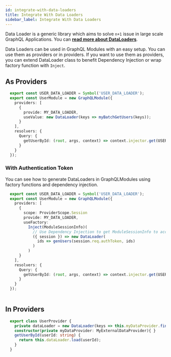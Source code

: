 ```yaml
---
id: integrate-with-data-loaders
title: Integrate With Data Loaders
sidebar_label: Integrate With Data Loaders
---
```


Data Loader is a generic library which aims to solve `n+1` issue in large scale GraphQL Applications. You can **[read more about DataLoaders](https://github.com/facebook/dataloader)**.

Data Loaders can be used in GraphQL Modules with an easy setup. You can use them as providers or in providers. If you want to use them as providers, you can extend DataLoader class to benefit Dependency Injection or wrap factory function with `Inject`.

## As Providers

```typescript
  export const USER_DATA_LOADER = Symbol('USER_DATA_LOADER');
  export const UserModule = new GraphQLModule({
    providers: [
      {
        provide: MY_DATA_LOADER,
        useValue: new DataLoader(keys => myBatchGetUsers(keys));
      }
    ],
    resolvers: {
      Query: {
        getUserById: (root, args, context) => context.injector.get(USER_DATA_LOADER).load(args.id)
      }
    }
  });
```

### With Authentication Token

You can see how to generate DataLoaders in GraphQLModules using factory functions and dependency injection.

```typescript
  export const USER_DATA_LOADER = Symbol('USER_DATA_LOADER');
  export const UserModule = new GraphQLModule({
    providers: [
      {
        scope: ProviderScope.Session
        provide: MY_DATA_LOADER,
        useFactory:
          Inject(ModuleSessionInfo)( 
            // Use Dependency Injection to get ModuleSessionInfo to access network session
            ({ session }) => new DataLoader(
              ids => genUsers(session.req.authToken, ids)
            )
          )
      }
    ],
    resolvers: {
      Query: {
        getUserById: (root, args, context) => context.injector.get(USER_DATA_LOADER).load(args.id)
      }
    }
  });
  
```

## In Providers

```typescript
  export class UserProvider {
    private dataLoader = new DataLoader(keys => this.myDataProvider.findUsers(keys));
    constructor(private myDataProvider: MyExternalDataProvider){ }
    getUserById(userId: string) {
      return this.dataLoader.load(userId);
    }
  }
```
